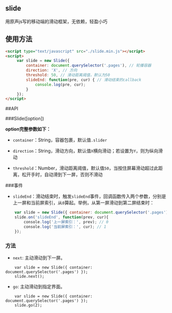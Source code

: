 ## slide

用原声js写的移动端的滑动框架，无依赖，轻盈小巧

## 使用方法



```html
<script type="text/javascript" src="./slide.min.js"></script>
<script>
     var slide = new Slide({
         container: document.querySelector('.pages'), // 轮播容器
         direction: 'X', // 方向
         threshold: 50, // 滑动距离阈值，默认为50
         slideEnd: function(pre, cur) { // 滑动结束的callback
             console.log(pre, cur);
         }
     });
</script>
```


##API

###Slide([option])

**option完整参数如下：**

- `container`：String，容器包裹，默认值`.slider`

- `direction`：String，滑动方向，默认值`X`横向滑动；若设置为`Y`，则为纵向滑动

- `threshold`：Number，滑动距离阈值，默认值`50`，当按住屏幕滑动超过此距离，松开手时，自动滑到下一屏，否则不滑动

###事件

- `slideEnd`：滑动结束时，触发`slideEnd`事件，回调函数传入两个参数，分别是上一屏和当前屏索引，从`0`算起。举例，从第一屏滑动到第二屏结束时：

```javascript
    var slide = new Slide({ container: document.querySelector('.pages') });
    slide.on('slideEnd', function(prev, cur){
        console.log('上一屏索引：', prev); // 0
        console.log('当前屏索引：', cur); // 1
    });
```

### 方法

- `next`: 主动滑动到下一屏。

```
    var slide = new Slide({ container: document.querySelector('.pages') });
    slide.next();
```

- `go`: 主动滑动到指定界面。

```
    var slide = new Slide({ container: document.querySelector('.pages') });
    slide.go(2);
```

